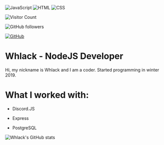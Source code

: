 ![JavaScript](https://img.shields.io/badge/-JavaScript-%23e9d54c?logo=javascript&logoColor=white&style=flat-square) ![HTML](https://img.shields.io/badge/-HTML-%23de4b25?logo=html5&logoColor=white&style=flat-square) ![CSS](https://img.shields.io/badge/-CSS-%230174b8?logo=css3&logoColor=white&style=flat-square)




![Visitor Count](https://komarev.com/ghpvc/?username=helldoodle-dev&color=brightgreen)

<img alt="GitHub followers" src="https://img.shields.io/github/followers/whlack?style=social">

<a href="https://github.com/whlack"><img src="https://img.shields.io/github/followers/whlack.svg?label=GitHub&style=social" alt="GitHub"></a>



# Whlack - NodeJS Developer



Hi, my nickname is Whlack and I am a coder. Started programming in winter 2019.



# What I worked with:

- Discord.JS

- Express

- PostgreSQL



![Whlack's GitHub stats](https://github-readme-stats.vercel.app/api?username=whlack&show_icons=true&theme=radical)



